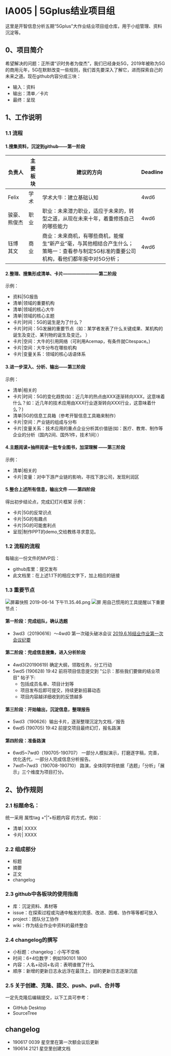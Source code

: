# IA005 | 5Gplus结业项目组

这里是开智信息分析五期“5Gplus”大作业结业项目组仓库，用于小组管理、资料沉淀等。

## 0、项目简介

希望解决的问题：正所谓“识时务者为俊杰”，我们已经身处5G，2019年被称为5G的商用元年，5G在默默改变一些规则，我们首先要深入了解它，进而探索自己的未来之道。现在github内容分成三块：
   - 输入：资料
   - 输出：清单／卡片
   - 最终：呈现

## 1、工作说明

### 1.1 流程

#### 1.搜集资料，沉淀到github——第一阶段

| 负责人  | 主要板块	  | 建议的方向  | 	Deadline  | 
| ---  | --- | --- | --- | 
| Felix	  | 学术  | 	学术大牛：建立基础认知	  | 4wd6  | 
| 骏豪、熊俊杰	  | 职业	  | 职业：未来潜力职业，适应于未来的，转型之道，从现在未来十年，着重修炼自己的哪些能力	  | 4wd6  | 
| 钰博 其文	  | 商业	  | 商业：未来商机，有哪些商机，能催生“新产业”毫，与其他相结合产生什么；策略一：查看参与制定5G标准的重要公司机构，看他们都年报中对5G分析；  | 	4wd6  | 

#### 2.整理、搜集形成清单、卡片————————第二阶段
示例：
   - 资料|5G报告
   - 清单|领域的重要机构
   - 清单|领域的核心大牛
   - 清单|领域的核心主题
   - 卡片|时间：5G的诞生是为了什么？
   - 卡片|时间：5G发展的重要节点（如：某学者发表了什么关键成果、某机构的诞生及变迁、某刊物的诞生及变迁。 ）
   - 卡片|空间：大牛的引用网络（可利用Acemap，有条件就Citespace。)
   - 卡片|空间：大牛分布在哪些机构
   - 卡片|变量关系：领域的核心话语体系

#### 3.进一步深入、分析、输出——第三阶段
示例：
   - 清单|相关的
   - 卡片|时间：5G的变化趋势(如：近几年的热点由XXX逐渐转向XXX，这意味着什么？如：近几年的技术应用由XXX行业逐渐转向XXX行业，这意味着什么？)
   - 清单|5G的信息工具箱（参考开智信息工具箱来制作）
   - 卡片|空间：产业链的组成与分布
   - 卡片|变量关系：技术应用的重点企业分析其价值链(如：医疗、教育、制作等企业的分析（国内2间、国外1件，技术1间））

#### 4.主题阅读+抽样阅读一批专业图书，加深理解 ——第三阶段
示例：
   - 清单|相关的
   - 卡片|变量：对中下游产业链的影响，寻找下游公司，发现利润区

#### 5.整合上述所有信息，输出文件 ——第四阶段
得出初步结论点，完成幻灯片框架
示例：
   - 卡片|5G的反常识点
   - 卡片|5G的有趣点
   - 卡片|5G的可能套利点
   - 呈现|制作PPT的demo,交给教练寻求意见。


### 1.2 流程的流程

每输出一份文件的MVP后：

- github库里：提交发布
- 此文档里：在上述1.1下的相应文字下，加上相应的链接

### 1.3 重要节点
![屏幕快照 2019-06-14 下午11.35.46.png](https://i.loli.net/2019/06/14/5d03bef61592382844.png)
![屏](https://static.openmindclub.com/2019-03-20-%E4%BC%81%E4%B8%9A%E5%BE%AE%E4%BF%A1%E6%88%AA%E5%9B%BE_1e8f293f-50fb-4a81-8321-5a11fe30820f.png)
用自己惯用的工具提醒以下重要节点：

#### 第一阶段：完成组队，确认选题

- 3wd3（20190616）～4wd0 第一次碰头破冰会议
[2019.6.16结业作业第一次会议纪要](https://github.com/ding0521/5Gplus/issues/1)  

#### 第二阶段：完成信息搜集，进入分析阶段

- 4wd3(20190619) 确定大纲，领取任务，分工行动
- 5wd5 (190628) 19:42 前将项目信息提交到 "公示：那些我们要做的结业项目" 帖子下:
    - 包括成员名单、项目计划等
    - 项目发布后即可提交，持续更新招募动态
    - 项目内容越详细收到的反馈越多

#### 第三阶段：开始输出，沉淀信息，整理报告

- 5wd3（190626）输出卡片，逐渐整理沉淀为文档／报告
- 6wd5 (190705) 19:42 前提交项目最终幻灯，报名路演

#### 第四阶段：准备路演

- 6wd5~7wd0（190705-190707） 一部分人模拟演示，打磨逐字稿，完善，优化迭代，一部分人完成信息分析报告。
- 7wd1~7wd3（190708-190710） 路演，全体同学将依据「选题」「分析」「展示」三个维度为项目打分。

## 2、协作规则

### 2.1 标题命名：

统一采用 属性tag +“|”+标题内容 的方式，例如：

- 清单| XXXX
- 卡片| XXXX

### 2.2 组成部分

- 标题
- 摘要
- 正文
- changelog

### 2.3 github中各板块的使用指南

- 库：沉淀资料、素材等
- issue：在探索过程或沟通中触发的灵感、改进、困难、协作等等都可放入
- project：团队分工协作
- wiki：作为结业作业中资料的最终整合

### 2.4 changelog的撰写

- 小标题：changelog：小写不空格
- 时间：6+4位数字：例如190101 1800
- 内容：人名+动词+名词：表明谁做了什么
- 顺序：新增的更新日志永远浮在最顶上，旧的更新日志逐渐沉底

### 2.5 关于创建、克隆、提交、push、pull、合并等

一定先克隆后编辑提交，以下工具可参考：

- GitHub Desktop
- SourceTree

## changelog
   -  190617 0039 星空里在第一次额会议后更新
   -  190614 2121 星空里创建文档
